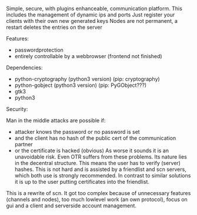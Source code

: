 Simple, secure, with plugins enhanceable, communication platform.
This includes the management of dynamic ips and ports
Just register your clients with their own new generated keys
Nodes are not permanent, a restart deletes the entries on the server

Features:
* passwordprotection
* entirely controllable by a webbrowser (frontend not finished)

Dependencies:
* python-cryptography (python3 version) (pip: cryptography)
* python-gobject (python3 version) (pip: PyGObject???)
* gtk3
* python3

Security:

Man in the middle attacks are possible if:
* attacker knows the password or no password is set
* and the client has no hash of the public cert of the communication partner
* or the certificate is hacked (obvious)
As worse it sounds it is an unavoidable risk. Even OTR suffers from these problems.
Its nature lies in the decentral structure.
This means the user has to verify (server) hashes. This is not hard and is assisted by a friendlist and scn servers, which both use is strongly recommended.
In contrast to similar solutions it is up to the user putting certificates into the friendlist.


This is a rewrite of scn.
It got too complex because of unnecessary features (channels and nodes), too much lowlevel work (an own protocol), focus on gui and a client and serverside account management.



